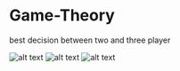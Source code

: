 # Game-Theory
best decision between two and three player

![alt text](https://s17.picofile.com/file/8413805484/Game_Theory1.png)
![alt text](https://s16.picofile.com/file/8413807350/Game_Theory_2.png)
![alt text](https://s16.picofile.com/file/8413807250/Game_Theory_3.png)
